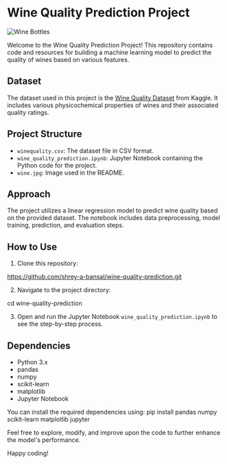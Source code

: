 # Wine Quality Prediction Project

![Wine Bottles](wine.jpg)

Welcome to the Wine Quality Prediction Project! This repository contains code and resources for building a machine learning model to predict the quality of wines based on various features.

## Dataset

The dataset used in this project is the [Wine Quality Dataset](https://www.kaggle.com/datasets/yasserh/wine-quality-dataset) from Kaggle. It includes various physicochemical properties of wines and their associated quality ratings.

## Project Structure

- `winequality.csv`: The dataset file in CSV format.
- `wine_quality_prediction.ipynb`: Jupyter Notebook containing the Python code for the project.
- `wine.jpg`: Image used in the README.

## Approach

The project utilizes a linear regression model to predict wine quality based on the provided dataset. The notebook includes data preprocessing, model training, prediction, and evaluation steps.

## How to Use

1. Clone this repository:

https://github.com/shrey-a-bansal/wine-quality-prediction.git

2. Navigate to the project directory:

cd wine-quality-prediction

3. Open and run the Jupyter Notebook `wine_quality_prediction.ipynb` to see the step-by-step process.

## Dependencies

- Python 3.x
- pandas
- numpy
- scikit-learn
- matplotlib
- Jupyter Notebook

You can install the required dependencies using: pip install pandas numpy scikit-learn matplotlib jupyter

Feel free to explore, modify, and improve upon the code to further enhance the model's performance.

Happy coding!


